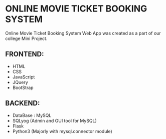# ONLINE MOVIE TICKET BOOKING SYSTEM

Online Movie Ticket Booking System Web App was created as a part of our college Mini Project.

## FRONTEND:
- HTML
- CSS
- JavaScript
- JQuery
- BootStrap

## BACKEND:
- DataBase : MySQL
- SQLyog (Admin and GUI tool for MySQL)
- Flask
- Python3 (Majorly with mysql.connector module)

